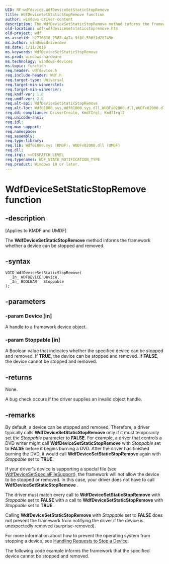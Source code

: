 ```yaml
---
UID: NF:wdfdevice.WdfDeviceSetStaticStopRemove
title: WdfDeviceSetStaticStopRemove function
author: windows-driver-content
description: The WdfDeviceSetStaticStopRemove method informs the framework whether a device can be stopped and removed.
old-location: wdf\wdfdevicesetstaticstopremove.htm
old-project: wdf
ms.assetid: b2776618-2585-4a7a-9f8f-536f1d28745b
ms.author: windowsdriverdev
ms.date: 1/11/2018
ms.keywords: WdfDeviceSetStaticStopRemove
ms.prod: windows-hardware
ms.technology: windows-devices
ms.topic: function
req.header: wdfdevice.h
req.include-header: Wdf.h
req.target-type: Universal
req.target-min-winverclnt: 
req.target-min-winversvr: 
req.kmdf-ver: 1.0
req.umdf-ver: 2.0
req.alt-api: WdfDeviceSetStaticStopRemove
req.alt-loc: Wdf01000.sys,Wdf01000.sys.dll,WUDFx02000.dll,WUDFx02000.dll.dll
req.ddi-compliance: DriverCreate, KmdfIrql, KmdfIrql2
req.unicode-ansi: 
req.idl: 
req.max-support: 
req.namespace: 
req.assembly: 
req.type-library: 
req.lib: Wdf01000.sys (KMDF); WUDFx02000.dll (UMDF)
req.dll: 
req.irql: <=DISPATCH_LEVEL
req.typenames: WDF_STATE_NOTIFICATION_TYPE
req.product: Windows 10 or later.
---
```


# WdfDeviceSetStaticStopRemove function



## -description
<p class="CCE_Message">[Applies to KMDF and UMDF]

The <b>WdfDeviceSetStaticStopRemove</b> method informs the framework whether a device can be stopped and removed.



## -syntax

````
VOID WdfDeviceSetStaticStopRemove(
  _In_ WDFDEVICE Device,
  _In_ BOOLEAN   Stoppable
);
````


## -parameters

### -param Device [in]

A handle to a framework device object.


### -param Stoppable [in]

A Boolean value that indicates whether the specified device can be stopped and removed. If <b>TRUE</b>, the device can be stopped and removed. If <b>FALSE</b>, the device cannot be stopped and removed.


## -returns
None.

A bug check occurs if the driver supplies an invalid object handle.


## -remarks
By default, a device can be stopped and removed. Therefore, a driver typically calls <b>WdfDeviceSetStaticStopRemove</b> only if it must temporarily set the <i>Stoppable</i> parameter to <b>FALSE</b>. For example, a driver that controls a DVD writer might call <b>WdfDeviceSetStaticStopRemove</b> with <i>Stoppable</i> set to <b>FALSE</b> before it begins burning a DVD. After the driver has finished burning the DVD, it would call <b>WdfDeviceSetStaticStopRemove</b> again with <i>Stoppable</i> set to <b>TRUE</b>.  

If your driver's device is supporting a special file (see <a href="..\wdfdevice\nf-wdfdevice-wdfdevicesetspecialfilesupport.md">WdfDeviceSetSpecialFileSupport</a>), the framework will not allow the device to be stopped or removed. In this case, your driver does not have to call <b>WdfDeviceSetStaticStopRemove</b> .

The driver must match every call to <b>WdfDeviceSetStaticStopRemove</b> with <i>Stoppable</i> set to <b>FALSE</b> with a call to <b>WdfDeviceSetStaticStopRemove</b> with <i>Stoppable</i> set to <b>TRUE</b>.

Calling <b>WdfDeviceSetStaticStopRemove</b> with <i>Stoppable</i> set to <b>FALSE</b> does not prevent the framework from notifying the driver if the device is unexpectedly removed (surprise-removed).

For more information about how to prevent the operating system from stopping a device, see <a href="https://msdn.microsoft.com/4c8f37b3-7961-4c78-a88b-3eec58155e66">Handling Requests to Stop a Device</a>.

The following code example informs the framework that the specified device cannot be stopped and removed.</p>